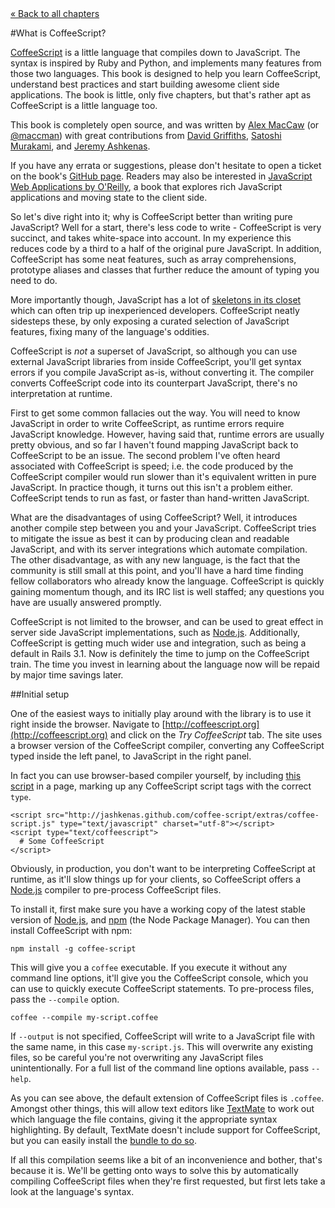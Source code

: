 <div class="back"><a href="index.html">&laquo; Back to all chapters</a></div>

#What is CoffeeScript?

[CoffeeScript](http://coffeescript.org) is a little language that compiles down to JavaScript. The syntax is inspired by Ruby and Python, and implements many features from those two languages. This book is designed to help you learn CoffeeScript, understand best practices and start building awesome client side applications. The book is little, only five chapters, but that's rather apt as CoffeeScript is a little language too. 

This book is completely open source, and was written by [Alex MacCaw](http://alexmaccaw.co.uk) (or [@maccman](http://twitter.com/maccman)) with great contributions from [David Griffiths](https://github.com/dxgriffiths), [Satoshi Murakami](http://github.com/satyr), and [Jeremy Ashkenas](https://github.com/jashkenas).

If you have any errata or suggestions, please don't hesitate to open a ticket on the book's [GitHub page](https://github.com/arcturo/library). Readers may also be interested in [JavaScript Web Applications by O'Reilly](http://oreilly.com/catalog/9781449307530/), a book that explores rich JavaScript applications and moving state to the client side. 

So let's dive right into it; why is CoffeeScript better than writing pure JavaScript? Well for a start, there's less code to write - CoffeeScript is very succinct, and takes white-space into account. In my experience this reduces code by a third to a half of the original pure JavaScript. In addition, CoffeeScript has some neat features, such as array comprehensions, prototype aliases and classes that further reduce the amount of typing you need to do. 

More importantly though, JavaScript has a lot of [skeletons in its closet](http://bonsaiden.github.com/JavaScript-Garden/) which can often trip up inexperienced developers. CoffeeScript neatly sidesteps these, by only exposing a curated selection of JavaScript features, fixing many of the language's oddities. 

CoffeeScript is *not* a superset of JavaScript, so although you can use external JavaScript libraries from inside CoffeeScript, you'll get syntax errors if you compile JavaScript as-is, without converting it. The compiler converts CoffeeScript code into its counterpart JavaScript, there's no interpretation at runtime. 

First to get some common fallacies out the way. You will need to know JavaScript in order to write CoffeeScript, as runtime errors require JavaScript knowledge. However, having said that, runtime errors are usually pretty obvious, and so far I haven't found mapping JavaScript back to CoffeeScript to be an issue. The second problem I've often heard associated with CoffeeScript is speed; i.e. the code produced by the CoffeeScript compiler would run slower than it's equivalent written in pure JavaScript. In practice though, it turns out this isn't a problem either. CoffeeScript tends to run as fast, or faster than hand-written JavaScript.

What are the disadvantages of using CoffeeScript? Well, it introduces another compile step between you and your JavaScript. CoffeeScript tries to mitigate the issue as best it can by producing clean and readable JavaScript, and with its server integrations which automate compilation. The other disadvantage, as with any new language, is the fact that the community is still small at this point, and you'll have a hard time finding fellow collaborators who already know the language. CoffeeScript is quickly gaining momentum though, and its IRC list is well staffed; any questions you have are usually answered promptly. 

CoffeeScript is not limited to the browser, and can be used to great effect in server side JavaScript implementations, such as [Node.js](http://nodejs.org/).   Additionally, CoffeeScript is getting much wider use and integration, such as being a default in Rails 3.1. Now is definitely the time to jump on the CoffeeScript train. The time you invest in learning about the language now will be repaid by major time savings later.

##Initial setup

One of the easiest ways to initially play around with the library is to use it right inside the browser. Navigate to [http://coffeescript.org](http://coffeescript.org) and click on the *Try CoffeeScript* tab. The site uses a browser version of the CoffeeScript compiler, converting any CoffeeScript typed inside the left panel, to JavaScript in the right panel.

In fact you can use browser-based compiler yourself, by including [this script](http://jashkenas.github.com/coffee-script/extras/coffee-script.js) in a page, marking up any CoffeeScript script tags with the correct `type`.

    <script src="http://jashkenas.github.com/coffee-script/extras/coffee-script.js" type="text/javascript" charset="utf-8"></script>
    <script type="text/coffeescript">
      # Some CoffeeScript
    </script>
    
Obviously, in production, you don't want to be interpreting CoffeeScript at runtime, as it'll slow things up for your clients, so CoffeeScript offers a [Node.js](http://nodejs.org) compiler to pre-process CoffeeScript files.

To install it, first make sure you have a working copy of the latest stable version of [Node.js](http://nodejs.org), and [npm](http://npmjs.org/) (the Node Package Manager). You can then install CoffeeScript with npm:

    npm install -g coffee-script
    
This will give you a `coffee` executable. If you execute it without any command line options, it'll give you the CoffeeScript console, which you can use to quickly execute CoffeeScript statements. To pre-process files, pass the `--compile` option.

    coffee --compile my-script.coffee
    
If `--output` is not specified, CoffeeScript will write to a JavaScript file with the same name, in this case `my-script.js`. This will overwrite any existing files, so be careful you're not overwriting any JavaScript files unintentionally. For a full list of the command line options available, pass `--help`.

As you can see above, the default extension of CoffeeScript files is `.coffee`. Amongst other things, this will allow text editors like [TextMate](http://macromates.com/) to work out which language the file contains, giving it the appropriate syntax highlighting. By default, TextMate doesn't include support for CoffeeScript, but you can easily install the [bundle to do so](https://github.com/jashkenas/coffee-script-tmbundle).

If all this compilation seems like a bit of an inconvenience and bother, that's because it is. We'll be getting onto ways to solve this by automatically compiling CoffeeScript files when they're first requested, but first lets take a look at the language's syntax. 